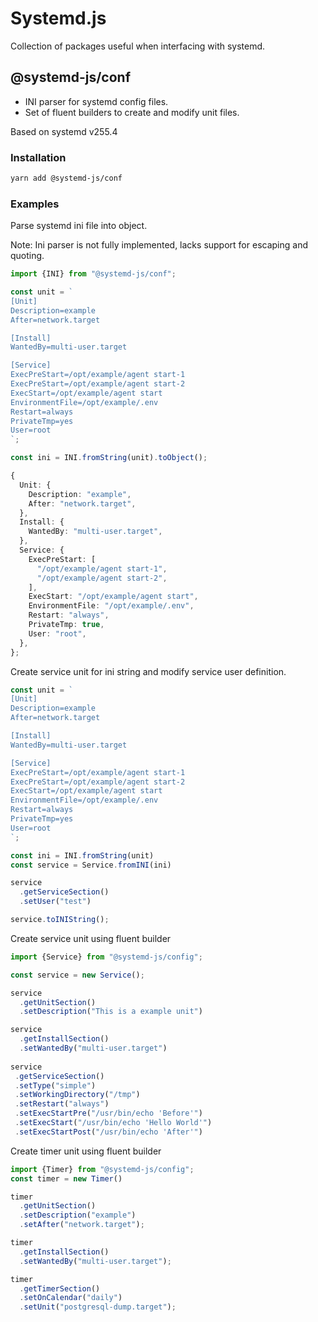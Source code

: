 # Systemd.js

Collection of packages useful when interfacing with systemd.

## @systemd-js/conf

- INI parser for systemd config files.
- Set of fluent builders to create and modify unit files.

Based on systemd v255.4

### Installation

```sh
yarn add @systemd-js/conf
```

### Examples

Parse systemd ini file into object.

Note: Ini parser is not fully implemented, lacks support for escaping and quoting.

```ts
import {INI} from "@systemd-js/conf";

const unit = `
[Unit]
Description=example
After=network.target

[Install]
WantedBy=multi-user.target

[Service]
ExecPreStart=/opt/example/agent start-1
ExecPreStart=/opt/example/agent start-2
ExecStart=/opt/example/agent start
EnvironmentFile=/opt/example/.env
Restart=always
PrivateTmp=yes
User=root
`;

const ini = INI.fromString(unit).toObject();

{
  Unit: {
    Description: "example",
    After: "network.target",
  },
  Install: {
    WantedBy: "multi-user.target",
  },
  Service: {
    ExecPreStart: [
      "/opt/example/agent start-1",
      "/opt/example/agent start-2",
    ],
    ExecStart: "/opt/example/agent start",
    EnvironmentFile: "/opt/example/.env",
    Restart: "always",
    PrivateTmp: true,
    User: "root",
  },
};

```

Create service unit for ini string and modify service user definition.

```ts
const unit = `
[Unit]
Description=example
After=network.target

[Install]
WantedBy=multi-user.target

[Service]
ExecPreStart=/opt/example/agent start-1
ExecPreStart=/opt/example/agent start-2
ExecStart=/opt/example/agent start
EnvironmentFile=/opt/example/.env
Restart=always
PrivateTmp=yes
User=root
`;

const ini = INI.fromString(unit)
const service = Service.fromINI(ini)

service
  .getServiceSection()
  .setUser("test")

service.toINIString();
```

Create service unit using fluent builder

```ts
import {Service} from "@systemd-js/config";

const service = new Service();

service
  .getUnitSection()
  .setDescription("This is a example unit")

service
  .getInstallSection()
  .setWantedBy("multi-user.target")
  
service
 .getServiceSection()
 .setType("simple")
 .setWorkingDirectory("/tmp")
 .setRestart("always")
 .setExecStartPre("/usr/bin/echo 'Before'")
 .setExecStart("/usr/bin/echo 'Hello World'")
 .setExecStartPost("/usr/bin/echo 'After'")
```

Create timer unit using fluent builder

```ts
import {Timer} from "@systemd-js/config";
const timer = new Timer()

timer
  .getUnitSection()
  .setDescription("example")
  .setAfter("network.target");

timer
  .getInstallSection()
  .setWantedBy("multi-user.target");  

timer
  .getTimerSection()
  .setOnCalendar("daily")
  .setUnit("postgresql-dump.target");
```
